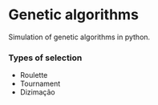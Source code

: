 # Genetic algorithms
Simulation of genetic algorithms in python.

### Types of selection
- Roulette
- Tournament
- Dizimação
